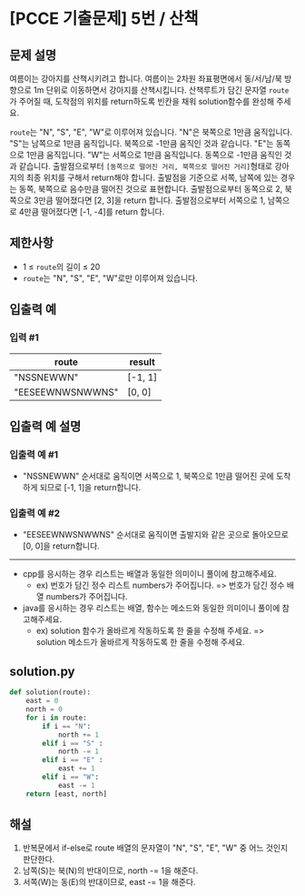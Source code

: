 # [PCCE 기출문제] 5번 / 산책
## 문제 설명
여름이는 강아지를 산책시키려고 합니다. 여름이는 2차원 좌표평면에서 동/서/남/북 방향으로 1m 단위로 이동하면서 강아지를 산책시킵니다. 산책루트가 담긴 문자열 `route`가 주어질 때, 도착점의 위치를 return하도록 빈칸을 채워 solution함수를 완성해 주세요.

`route`는 "N", "S", "E", "W"로 이루어져 있습니다.
"N"은 북쪽으로 1만큼 움직입니다.
"S"는 남쪽으로 1만큼 움직입니다.
북쪽으로 -1만큼 움직인 것과 같습니다.
"E"는 동쪽으로 1만큼 움직입니다.
"W"는 서쪽으로 1만큼 움직입니다.
동쪽으로 -1만큼 움직인 것과 같습니다.
출발점으로부터 `[동쪽으로 떨어진 거리, 북쪽으로 떨어진 거리]`형태로 강아지의 최종 위치를 구해서 return해야 합니다.
출발점을 기준으로 서쪽, 남쪽에 있는 경우는 동쪽, 북쪽으로 음수만큼 떨어진 것으로 표현합니다.
출발점으로부터 동쪽으로 2, 북쪽으로 3만큼 떨어졌다면 [2, 3]을 return 합니다.
출발점으로부터 서쪽으로 1, 남쪽으로 4만큼 떨어졌다면 [-1, -4]를 return 합니다.


## 제한사항
- 1 ≤ `route`의 길이 ≤ 20
- `route`는 "N", "S", "E", "W"로만 이루어져 있습니다.

## 입출력 예
### 입력 #1
|route|	result|
|---|---|
|"NSSNEWWN"|	[-1, 1]|
|"EESEEWNWSNWWNS"|	[0, 0]|

## 입출력 예 설명
### 입출력 예 #1
- "NSSNEWWN" 순서대로 움직이면 서쪽으로 1, 북쪽으로 1만큼 떨어진 곳에 도착하게 되므로 [-1, 1]을 return합니다.
### 입출력 예 #2
- "EESEEWNWSNWWNS" 순서대로 움직이면 출발지와 같은 곳으로 돌아오므로 [0, 0]을 return합니다.
---

- cpp를 응시하는 경우 리스트는 배열과 동일한 의미이니 풀이에 참고해주세요.
    - ex) 번호가 담긴 정수 리스트 numbers가 주어집니다. => 번호가 담긴 정수 배열 numbers가 주어집니다.
- java를 응시하는 경우 리스트는 배열, 함수는 메소드와 동일한 의미이니 풀이에 참고해주세요.
    - ex) solution 함수가 올바르게 작동하도록 한 줄을 수정해 주세요. => solution 메소드가 올바르게 작동하도록 한 줄을 수정해 주세요.

## solution.py
```python
def solution(route):
    east = 0
    north = 0
    for i in route:
        if i == "N":
            north += 1
        elif i == "S" :          
            north -= 1
        elif i == "E" : 
            east += 1
        elif i == "W":
            east -= 1
    return [east, north]
```

## 해설
1. 반복문에서 if-else로 route 배열의 문자열이 "N", "S", "E", "W" 중 어느 것인지 판단한다.
2. 남쪽(S)는 북(N)의 반대이므로, north -= 1을 해준다.
3. 서쪽(W)는 동(E)의 반대이므로, east -= 1을 해준다.
